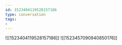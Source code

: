 ```yaml
---
id: 1523404119528157186
type: conversation
tags:
- 
---
```

![[1523404119528157186]]
![[1523457090940850176]]

